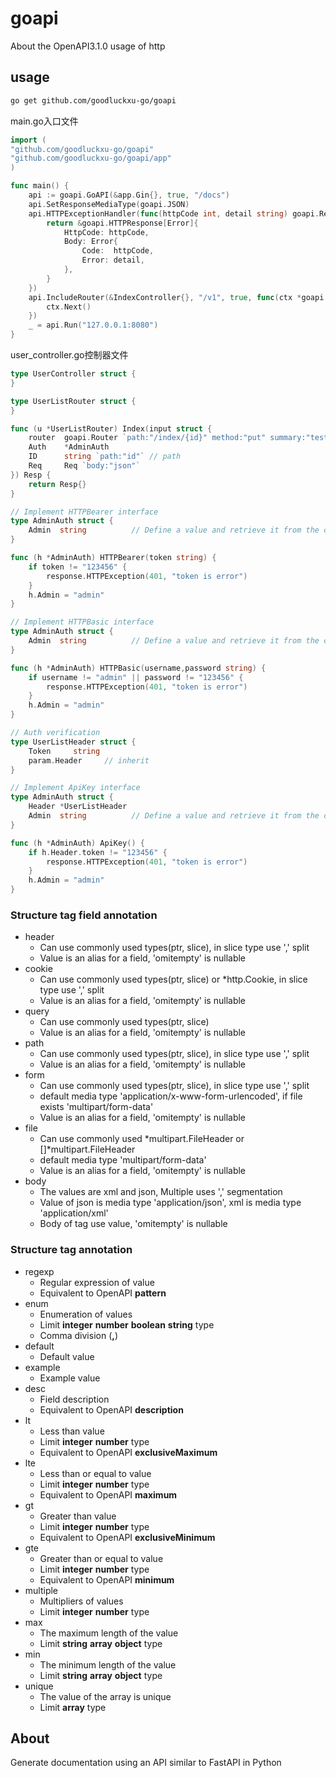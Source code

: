 # goapi
About the OpenAPI3.1.0 usage of http

## usage
~~~bash
go get github.com/goodluckxu-go/goapi
~~~
main.go入口文件
~~~go
import (
"github.com/goodluckxu-go/goapi"
"github.com/goodluckxu-go/goapi/app"
)

func main() {
	api := goapi.GoAPI(&app.Gin{}, true, "/docs")
	api.SetResponseMediaType(goapi.JSON)
	api.HTTPExceptionHandler(func(httpCode int, detail string) goapi.Response {
		return &goapi.HTTPResponse[Error]{
			HttpCode: httpCode, 
			Body: Error{
				Code:  httpCode, 
				Error: detail,
			},
		}
	})
	api.IncludeRouter(&IndexController{}, "/v1", true, func(ctx *goapi.Context) {
		ctx.Next()
	})
	_ = api.Run("127.0.0.1:8080")
}
~~~
user_controller.go控制器文件
~~~go
type UserController struct {
}

type UserListRouter struct {
}

func (u *UserListRouter) Index(input struct {
	router  goapi.Router `path:"/index/{id}" method:"put" summary:"test api" desc:"test api" tags:"admin"`
	Auth    *AdminAuth
	ID      string `path:"id"` // path 
	Req     Req `body:"json"`
}) Resp {
	return Resp{}
}

// Implement HTTPBearer interface
type AdminAuth struct {
	Admin  string          // Define a value and retrieve it from the controller
}

func (h *AdminAuth) HTTPBearer(token string) {
	if token != "123456" {
		response.HTTPException(401, "token is error")   
	}
	h.Admin = "admin"
}

// Implement HTTPBasic interface
type AdminAuth struct {
	Admin  string          // Define a value and retrieve it from the controller
}

func (h *AdminAuth) HTTPBasic(username,password string) {
	if username != "admin" || password != "123456" {
		response.HTTPException(401, "token is error")
	} 
	h.Admin = "admin"
}

// Auth verification
type UserListHeader struct { 
	Token     string
	param.Header     // inherit
}

// Implement ApiKey interface
type AdminAuth struct {
	Header *UserListHeader
	Admin  string          // Define a value and retrieve it from the controller
}

func (h *AdminAuth) ApiKey() {
	if h.Header.token != "123456" {
		response.HTTPException(401, "token is error")
	}
	h.Admin = "admin"
}
~~~

### Structure tag field annotation
- header
  - Can use commonly used types(ptr, slice), in slice type use ',' split
  - Value is an alias for a field, 'omitempty' is nullable
- cookie
  - Can use commonly used types(ptr, slice) or *http.Cookie, in slice type use ',' split
  - Value is an alias for a field, 'omitempty' is nullable
- query
  - Can use commonly used types(ptr, slice)
  - Value is an alias for a field, 'omitempty' is nullable
- path
  - Can use commonly used types(ptr, slice), in slice type use ',' split
  - Value is an alias for a field, 'omitempty' is nullable
- form
  - Can use commonly used types(ptr, slice), in slice type use ',' split
  - default media type 'application/x-www-form-urlencoded', if file exists 'multipart/form-data'
  - Value is an alias for a field, 'omitempty' is nullable
- file
  - Can use commonly used *multipart.FileHeader or []*multipart.FileHeader
  - default media type 'multipart/form-data'
  - Value is an alias for a field, 'omitempty' is nullable
- body
  - The values are xml and json, Multiple uses ',' segmentation
  - Value of json is media type 'application/json', xml is media type 'application/xml'
  - Body of tag use value, 'omitempty' is nullable
### Structure tag annotation
- regexp
    - Regular expression of value
    - Equivalent to OpenAPI **pattern**
- enum
    - Enumeration of values
    - Limit **integer** **number** **boolean** **string** type
    - Comma division (**,**)
- default
    - Default value
- example
    - Example value
- desc
    - Field description
    - Equivalent to OpenAPI **description**
- lt
    - Less than value
    - Limit **integer** **number** type
    - Equivalent to OpenAPI **exclusiveMaximum**
- lte
    - Less than or equal to value
    - Limit **integer** **number** type
    - Equivalent to OpenAPI **maximum**
- gt
    - Greater than value
    - Limit **integer** **number** type
    - Equivalent to OpenAPI **exclusiveMinimum**
- gte
    - Greater than or equal to value
    - Limit **integer** **number** type
    - Equivalent to OpenAPI **minimum**
- multiple
    - Multipliers of values
    - Limit **integer** **number** type
- max
    - The maximum length of the value
    - Limit **string** **array** **object** type
- min
    - The minimum length of the value
    - Limit **string** **array** **object** type
- unique
    - The value of the array is unique
    - Limit **array** type
## About
Generate documentation using an API similar to FastAPI in Python